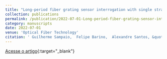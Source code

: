 ```yaml
---
title: "Long-period fiber grating sensor interrogation with single strain modulated FBG and harmonic analysis"
collection: publications
permalink: /publication/2022-07-01-Long-period-fiber-grating-sensor-interrogation-with-single-strain-modulated-FBG-and-harmonic-analysis
category: manuscripts
date: 2022-07-01
venue: 'Optical Fiber Technology'
citation: ' Guilherme Sampaio,  Felipe Barino,  Alexandre Santos, &quot;Long-period fiber grating sensor interrogation with single strain modulated FBG and harmonic analysis.&quot; Optical Fiber Technology, 2022.'
---
```

[Acesse o artigo](https://linkinghub.elsevier.com/retrieve/pii/S1068520022001237){:target="_blank"}
